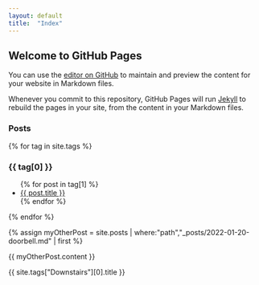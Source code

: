 ```yaml
---
layout: default
title:  "Index"
---
```


## Welcome to GitHub Pages

You can use the [editor on GitHub](https://github.com/condrof/condrof.github.io/edit/main/index.md) to maintain and preview the content for your website in Markdown files.

Whenever you commit to this repository, GitHub Pages will run [Jekyll](https://jekyllrb.com/) to rebuild the pages in your site, from the content in your Markdown files.

### Posts

{% for tag in site.tags %}
  <h3>{{ tag[0] }}</h3>
  <ul>
    {% for post in tag[1] %}
      <li><a href="{{ post.url }}">{{ post.title }}</a></li>
    {% endfor %}
  </ul>
{% endfor %}

{% assign myOtherPost = site.posts | where:"path","_posts/2022-01-20-doorbell.md" | first %}

{{ myOtherPost.content }}

{{ site.tags["Downstairs"][0].title }}